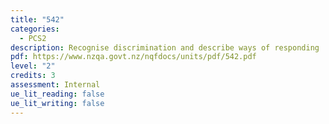 ```yaml
---
title: "542"
categories:
  - PCS2
description: Recognise discrimination and describe ways of responding
pdf: https://www.nzqa.govt.nz/nqfdocs/units/pdf/542.pdf
level: "2"
credits: 3
assessment: Internal
ue_lit_reading: false
ue_lit_writing: false
---
```

